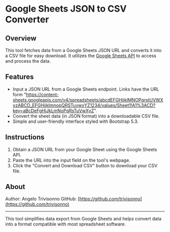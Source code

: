 # Google Sheets JSON to CSV Converter

## Overview
This tool fetches data from a Google Sheets JSON URL and converts it into a CSV file for easy download. It utilizes the [Google Sheets API](https://developers.google.com/sheets/api/reference/rest/v4/spreadsheets.values/get) to access and process the data.

## Features
- Input a JSON URL from a Google Sheets endpoint. Links have the URL form "https://content-sheets.googleapis.com/v4/spreadsheets/abcdEFGHijklMNOPqrstUVWXyzABCD_EFGHijklmnopQRSTuvwxYZ1234/values/Sheet1!A1%3ACD?key=aBcDeFgHiJkLmNoPqRsTuVwXyZ".
- Convert the sheet data (in JSON format) into a downloadable CSV file.
- Simple and user-friendly interface styled with Bootstrap 5.3.

## Instructions
1. Obtain a JSON URL from your Google Sheet using the Google Sheets API.
2. Paste the URL into the input field on the tool's webpage.
3. Click the "Convert and Download CSV" button to download your CSV file.

## About
Author: Angelo Trivisonno
GitHub: [https://github.com/trivisonno](https://github.com/trivisonno)

---

This tool simplifies data export from Google Sheets and helps convert data into a format compatible with most spreadsheet software.
